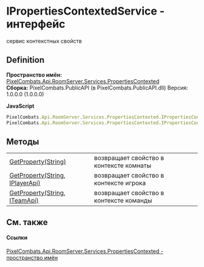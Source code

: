 # IPropertiesContextedService - интерфейс


сервис контекстных свойств



## Definition
**Пространство имён:** <a href="80301dc4-c99f-1548-9039-ba946ad569bc">PixelCombats.Api.RoomServer.Services.PropertiesContexted</a>  
**Сборка:** PixelCombats.PublicAPI (в PixelCombats.PublicAPI.dll) Версия: 1.0.0.0 (1.0.0.0)

**JavaScript**
``` JavaScript
PixelCombats.Api.RoomServer.Services.PropertiesContexted.IPropertiesContextedService = function();
PixelCombats.Api.RoomServer.Services.PropertiesContexted.IPropertiesContextedService.createInterface('PixelCombats.Api.RoomServer.Services.PropertiesContexted.IPropertiesContextedService');
```



## Методы
<table>
<tr>
<td><a href="67737afb-2618-fd9b-c693-fe5336c7b837">GetProperty(String)</a></td>
<td>возвращает свойство в контексте комнаты</td></tr>
<tr>
<td><a href="ecc32b9e-c461-c9f0-7d65-5170ea92a2f5">GetProperty(String, IPlayerApi)</a></td>
<td>возвращает свойство в контексте игрока</td></tr>
<tr>
<td><a href="bf9a4d0d-a997-3f96-9ab5-da0aa3eb4cbc">GetProperty(String, ITeamApi)</a></td>
<td>возвращает свойство в контексте команды</td></tr>
</table>

## См. также


#### Ссылки
<a href="80301dc4-c99f-1548-9039-ba946ad569bc">PixelCombats.Api.RoomServer.Services.PropertiesContexted - пространство имён</a>  
